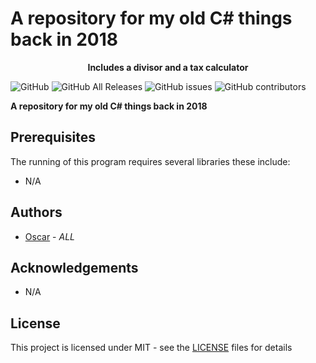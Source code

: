 # A repository for my old C# things back in 2018

<p align="center">
    <b> Includes a divisor and a tax calculator</b>
</p>


![GitHub](https://img.shields.io/github/license/blue-1ms/Old-C-Sharp-Projects)
![GitHub All Releases](https://img.shields.io/github/downloads/blue-1ms/Old-C-Sharp-Projects/total)
![GitHub issues](https://img.shields.io/github/issues/blue-1ms/Old-C-Sharp-Projects)
![GitHub contributors](https://img.shields.io/github/contributors/blue-1ms/Old-C-Sharp-Projects)

<p>
    <b> A repository for my old C# things back in 2018 </b>
</p>

## Prerequisites

The running of this program requires several libraries these include:

* N/A

## Authors
* [Oscar](https://github.com/blue-1ms) - *ALL*

## Acknowledgements

* N/A

## License

This project is licensed under MIT - see the [LICENSE](https://github.com/blue-1ms/Old-C-Sharp-Projects/blob/master/LICENSE) files for details
